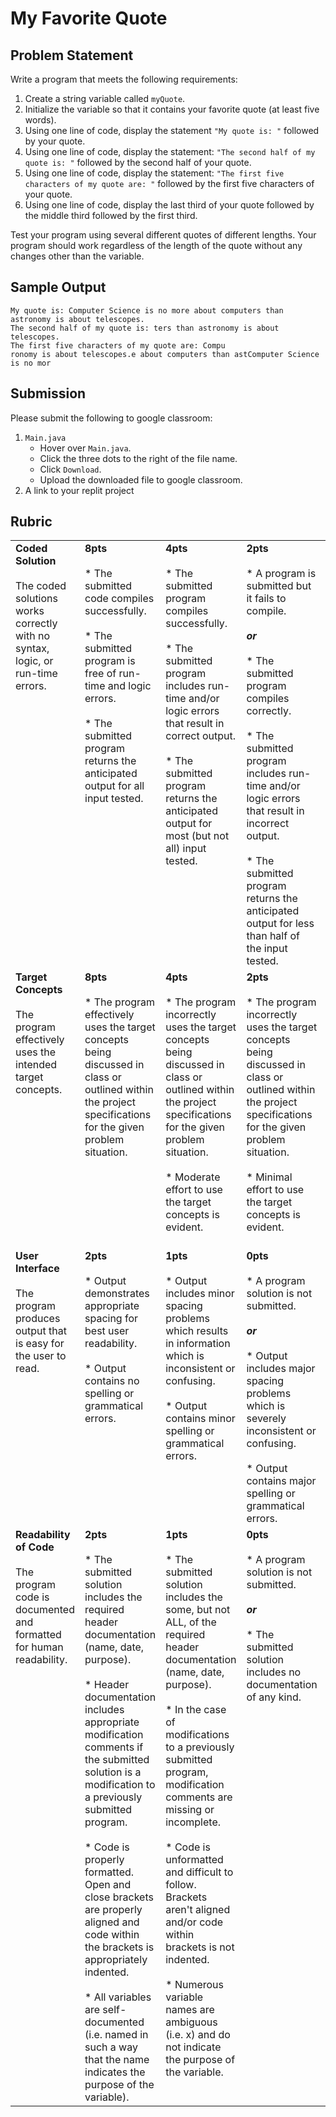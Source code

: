 # My Favorite Quote

## Problem Statement

Write a program that meets the following requirements:

1. Create a string variable called `myQuote`.
2. Initialize the variable so that it contains your favorite quote (at least five words).
3. Using one line of code, display the statement `"My quote is: "` followed by your quote.
4. Using one line of code, display the statement: `"The second half of my quote is: "` followed by the second half of your quote.
5. Using one line of code, display the statement: `"The first five characters of my quote are: "` followed by the first five characters of your quote.
6. Using one line of code, display the last third of your quote followed by the middle third followed by the first third.

Test your program using several different quotes of different lengths. Your program should work regardless of the length of the quote without any changes other than the variable.

## Sample Output

```
My quote is: Computer Science is no more about computers than astronomy is about telescopes.
The second half of my quote is: ters than astronomy is about telescopes.
The first five characters of my quote are: Compu
ronomy is about telescopes.e about computers than astComputer Science is no mor
```

## Submission

Please submit the following to google classroom:

1. `Main.java`
    * Hover over `Main.java`.
    * Click the three dots to the right of the file name.
    * Click `Download`.
    * Upload the downloaded file to google classroom.
2. A link to your replit project

## Rubric

<table>
<tbody>
  <tr>
    <td valign="top"><b>Coded Solution</b><br><br>The coded solutions works correctly with no syntax, logic, or run-time errors.</td>
    <td valign="top"><b>8pts</b><br><br>* The submitted code compiles successfully. <br><br>* The submitted program is free of run-time and logic errors. <br><br>* The submitted program returns the anticipated output for all input tested.
</td>
    <td valign="top"><b>4pts</b><br><br>* The submitted program compiles successfully. <br><br>* The submitted program includes run-time and/or logic errors that result in correct output. <br><br>* The submitted program returns the anticipated output for most (but not all) input tested.
</td>
    <td valign="top"><b>2pts</b><br><br>* A program is submitted but it fails to compile. <br><br><b><em>or</em></b> <br><br>* The submitted program compiles correctly. <br><br>* The submitted program includes run-time and/or logic errors that result in incorrect output. <br><br>* The submitted program returns the anticipated output for less than half of the input tested.
</td>
    <td valign="top"><b>0pts</b><br><br>* A program solution is not submitted.
</td>
  </tr>
  <tr>
    <td valign="top"><b>Target Concepts</b><br><br>The program effectively uses the intended target concepts.</td>
    <td valign="top"><b>8pts</b><br><br>* The program effectively uses the target concepts being discussed in class or outlined within the project specifications for the given problem situation.
</td>
    <td valign="top"><b>4pts</b><br><br>* The program incorrectly uses the target concepts being discussed in class or outlined within the project specifications for the given problem situation. <br><br>* Moderate effort to use the target concepts is evident.
</td>
    <td valign="top"><b>2pts</b><br><br>* The program incorrectly uses the target concepts being discussed in class or outlined within the project specifications for the given problem situation. <br><br>* Minimal effort to use the target concepts is evident.
</td>
    <td valign="top"><b>0pts</b><br><br>* A program solution is not submitted. <br><br><b><em>or</em></b><br><br> * No attempt was made to use the target concepts being discussed in class or outlined within the project specifications for the given problem situation.
</td>
  </tr>
  <tr>
    <td valign="top"><b>User Interface</b><br><br>The program produces output that is easy for the user to read.</td>
    <td valign="top"><b>2pts</b><br><br>* Output demonstrates appropriate spacing for best user readability. <br><br>* Output contains no spelling or grammatical errors.
</td>
    <td valign="top"><b>1pts</b><br><br>* Output includes minor spacing problems which results in information which is inconsistent or confusing. <br><br>* Output contains minor spelling or grammatical errors.
</td>
    <td valign="top"><b>0pts</b><br><br>* A program solution is not submitted. <br><br><b><em>or</em></b> <br><br>* Output includes major spacing problems which is severely inconsistent or confusing. <br><br>* Output contains major spelling or grammatical errors.
</td>
  </tr>
  <tr>
    <td valign="top"><b>Readability of Code</b><br><br>The program code is documented and formatted for human readability.</td>
    <td valign="top"><b>2pts</b><br><br>* The submitted solution includes the required header documentation (name, date, purpose). <br><br>* Header documentation includes appropriate modification comments if the submitted solution is a modification to a previously submitted program. <br><br>* Code is properly formatted. Open and close brackets are properly aligned and code within the brackets is appropriately indented. <br><br>* All variables are self-documented (i.e. named in such a way that the name indicates the purpose of the variable).
</td>
    <td valign="top"><b>1pts</b><br><br>* The submitted solution includes the some, but not ALL, of the required header documentation (name, date, purpose). <br><br>* In the case of modifications to a previously submitted program, modification comments are missing or incomplete. <br><br>* Code is unformatted and difficult to follow. Brackets aren't aligned and/or code within brackets is not indented. <br><br>* Numerous variable names are ambiguous (i.e. x) and do not indicate the purpose of the variable.
</td>
    <td valign="top"><b>0pts</b><br><br>* A program solution is not submitted. <br><br><b><em>or</em></b> <br><br>* The submitted solution includes no documentation of any kind.</td>
  </tr>
</tbody>
</table>

